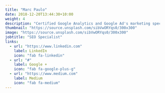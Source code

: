 ```yaml
---
title: "Marc Paulo"
date: 2018-12-20T13:44:30+10:00
weight: 4
description: "Certified Google Analytics and Google Ad's marketing specialist."
thumbnail: "https://source.unsplash.com/sibVwORYqs0/300x300"
image: "https://source.unsplash.com/sibVwORYqs0/300x300"
jobtitle: "SEO Specialist"
links:
  - url: "https://www.linkedin.com"
    label: LinkedIn
    icon: "fab fa-linkedin"
  - url: "#"
    label: Google +
    icon: "fab fa-google-plus-g"
  - url: "https://www.medium.com"
    label: Medium
    icon: "fab fa-medium"
---
```

